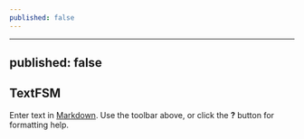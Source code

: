 ```yaml
---
published: false
---
```

---
published: false
---
## TextFSM

Enter text in [Markdown](http://daringfireball.net/projects/markdown/). Use the toolbar above, or click the **?** button for formatting help.
